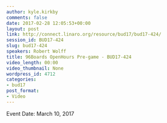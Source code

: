 ```yaml
---
author: kyle.kirkby
comments: false
date: 2017-02-28 12:05:53+00:00
layout: post
link: http://connect.linaro.org/resource/bud17/bud17-424/
session_id: BUD17-424
slug: bud17-424
speakers: Robert Wolff
title: 96Boards OpenHours Pre-game - BUD17-424
video_length: 00:00
video_thumbnail: None
wordpress_id: 4712
categories:
- bud17
post_format:
- Video
---
```




Event Date: March 10, 2017
